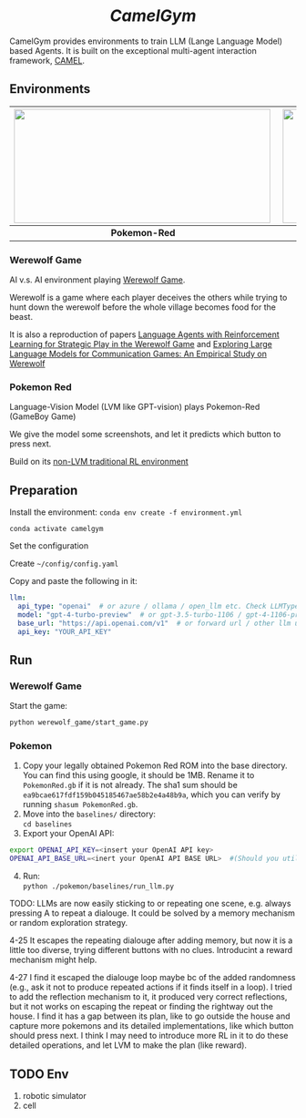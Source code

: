 <!-- <p align="center">
<img width="180" height="180" style="vertical-align:middle" src="https://github.com/WuJunde/werewolf_ai_agents/blob/main/werewolf_logo.png" />
</p> -->
<h1 align="center">
<span><i>CamelGym</i></span>
</h1>

<!-- <h3 align="center">
Train Agents to Play Werewolf
</h3> -->

<!-- <p align="center">
    <a href="https://discord.gg/DN4rvk95CC">
        <img alt="Discord" src="https://img.shields.io/discord/1146610656779440188?logo=discord&style=flat&logoColor=white"/></a>
    <img src="https://img.shields.io/static/v1?label=license&message=GPL&color=white&style=flat" alt="License"/>
</p> -->
CamelGym provides environments to train LLM (Lange Language Model) based Agents. It is built on the exceptional multi-agent interaction framework, [CAMEL](https://www.camel-ai.org). 

## Environments

|<img align="left" width="450" height="200" src="https://github.com/WuJunde/CamelGym/blob/main/poke_fig.png">|<img align="right" width="450" height="200" src="https://github.com/WuJunde/CamelGym/blob/main/werewolf_fig.png">|
|:--:|:--:| 
| **Pokemon-Red** | **Werewolf (social game)** |

### Werewolf Game
AI v.s. AI environment playing [Werewolf Game](https://playwerewolf.co/pages/rules#gameplay). 

Werewolf is a game where each player deceives the others while trying to hunt down the werewolf before the whole village becomes food for the beast.

It is also a reproduction of papers [Language Agents with Reinforcement Learning for Strategic Play in the Werewolf Game](https://openreview.net/pdf?id=N1gmpVd4iE) and [Exploring Large Language Models for Communication Games: An Empirical Study on Werewolf](https://arxiv.org/abs/2309.04658)

### Pokemon Red
Language-Vision Model (LVM like GPT-vision) plays Pokemon-Red (GameBoy Game)

We give the model some screenshots, and let it predicts which button to press next.

Build on its [non-LVM traditional RL environment](https://github.com/PWhiddy/PokemonRedExperiments)

 ## Preparation

 Install the environment:
 ``conda env create -f environment.yml``

 ``conda activate camelgym``

Set the configuration

Create `~/config/config.yaml` 

Copy and paste the following in it:

```yaml
llm:
  api_type: "openai"  # or azure / ollama / open_llm etc. Check LLMType for more options
  model: "gpt-4-turbo-preview"  # or gpt-3.5-turbo-1106 / gpt-4-1106-preview
  base_url: "https://api.openai.com/v1"  # or forward url / other llm url
  api_key: "YOUR_API_KEY"
```

## Run

### Werewolf Game

Start the game:
```bash
python werewolf_game/start_game.py
```

### Pokemon

1. Copy your legally obtained Pokemon Red ROM into the base directory. You can find this using google, it should be 1MB. Rename it to `PokemonRed.gb` if it is not already. The sha1 sum should be `ea9bcae617fdf159b045185467ae58b2e4a48b9a`, which you can verify by running `shasum PokemonRed.gb`. 
2. Move into the `baselines/` directory:  
 ```cd baselines```  
3. Export your OpenAI API:
 ```bash
export OPENAI_API_KEY=<insert your OpenAI API key>
OPENAI_API_BASE_URL=<inert your OpenAI API BASE URL>  #(Should you utilize an OpenAI proxy service, kindly specify this)
```
4. Run:  
```python ./pokemon/baselines/run_llm.py```

TODO: LLMs are now easily sticking to or repeating one scene, e.g. always pressing A to repeat a dialouge. It could be solved by a memory mechanism or random exploration strategy.

4-25 It escapes the repeating dialouge after adding memory, but now it is a little too diverse, trying different buttons with no clues. Introducint a reward mechanism might help.

4-27 I find it escaped the dialouge loop maybe bc of the added randomness (e.g., ask it not to produce repeated actions if it finds itself in a loop). I tried to add the reflection mechanism to it, it produced very correct reflections, but it not works on escaping the repeat or finding the rightway out the house. I find it has a gap between its plan, like to go outside the house and capture more pokemons and its detailed implementations, like which button should press next. I think I may need to introduce more RL in it to do these detailed operations, and let LVM to make the plan (like reward).


## TODO Env
1. robotic simulator
2. cell 
